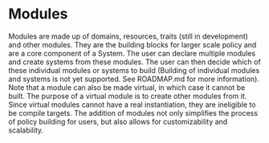 # Modules
Modules are made up of domains, resources, traits (still in development) and
other modules. They are the building blocks for larger scale policy and are a
core component of a System. The user can declare multiple modules and create
systems from these modules. The user can then decide which of these individual
modules or systems to build (Building of individual modules and systems is not
yet supported. See ROADMAP.md for more information). Note that a module can also
be made virtual, in which case it cannot be built. The purpose of a virtual
module is to create other modules from it. Since virtual modules cannot have a
real instantiation, they are ineligible to be compile targets. The addition of
modules not only simplifies the process of policy building for users, but also
allows for customizability and scalability.